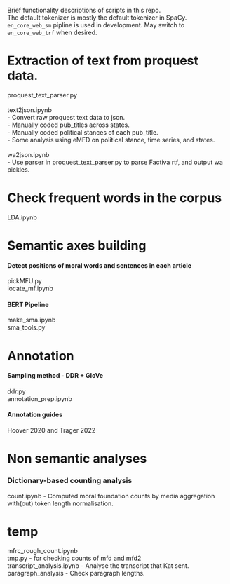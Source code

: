 Brief functionality descriptions of scripts in this repo. <br>
The default tokenizer is mostly the default tokenizer in SpaCy. `en_core_web_sm` pipline is used in development. May switch to `en_core_web_trf` when desired. <br>

# Extraction of text from proquest data.
proquest_text_parser.py <br><br>
text2json.ipynb <br>
    - Convert raw proquest text data to json. <br>
    - Manually coded pub_titles across states. <br>
    - Manually coded political stances of each pub_title. <br>
    - Some analysis using eMFD on political stance, time series, and states. <br><br>
wa2json.ipynb <br>
    - Use parser in proquest_text_parser.py to parse Factiva rtf, and output wa pickles. <br>

# Check frequent words in the corpus 
LDA.ipynb <br>

# Semantic axes building
#### Detect positions of moral words and sentences in each article
pickMFU.py <br>
locate_mf.ipynb <br>

#### BERT Pipeline
make_sma.ipynb <br>
sma_tools.py <br>

# Annotation
#### Sampling method - DDR + GloVe
ddr.py <br>
annotation_prep.ipynb <br>

#### Annotation guides
Hoover 2020 and Trager 2022 <br>

# Non semantic analyses
### Dictionary-based counting analysis
count.ipynb - Computed moral foundation counts by media aggregation with(out) token length normalisation.


# temp
mfrc_rough_count.ipynb <br>
tmp.py - for checking counts of mfd and mfd2 <br>
transcript_analysis.ipynb - Analyse the transcript that Kat sent. <br> 
paragraph_analysis - Check paragraph lengths. <br>
